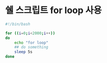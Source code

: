 #  쉘 스크립트 for loop 사용

```sh
#!/bin/bash

for ((i=0;i<2000;i++))
do	
	echo "for loop"
    ## do something
	sleep 5s
done
```

